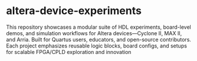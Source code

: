 # altera-device-experiments
This repository showcases a modular suite of HDL experiments, board-level demos, and simulation workflows for Altera devices—Cyclone II, MAX II, and Arria. Built for Quartus users, educators, and open-source contributors. Each project emphasizes reusable logic blocks, board configs, and setups for scalable FPGA/CPLD exploration and innovation
